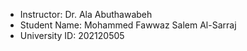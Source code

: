 - Instructor: Dr. Ala Abuthawabeh
- Student Name: Mohammed Fawwaz Salem Al-Sarraj
- University ID: 202120505
